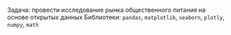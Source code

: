 Задача: провести исследование рынка общественного питания на основе открытых данных
Библиотеки: `pandas`, `matplotlib`, `seaborn`, `plotly`, `numpy`, `math`
